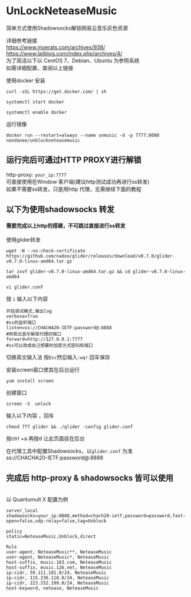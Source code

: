 # UnLockNeteaseMusic

简单方式使用Shadowsocks解锁网易云音乐灰色资源

详细参考链接<br>
https://www.moerats.com/archives/938/<br>
https://www.lajiblog.com/index.php/archives/4/
<br>
为了简洁以下以 CentOS 7、Debian、Ubuntu 为参照系统
<br>如需详细配置，查阅以上链接<br>

使用docker 安装
```
curl -sSL https://get.docker.com/ | sh

systemctl start docker

systemctl enable docker
```
运行镜像

```
docker run --restart=always --name unmusic -d -p 7777:8080 nondanee/unblockneteasemusic
```
## 运行完后可通过HTTP PROXY进行解锁
http-proxy: `your_ip:7777`
<br>可直接使用在Window 客户端(建议http测试成功再进行ss转发)
<br>如果不需要ss转发，只是用http 代理，无需继续下面的教程
<br>
## 以下为使用shadowsocks 转发
#### 需要完成以上http的搭建，不可跳过直接进行ss转发

使用glider转发
```
wget -N --no-check-certificate https://github.com/nadoo/glider/releases/download/v0.7.0/glider-v0.7.0-linux-amd64.tar.gz

tar zxvf glider-v0.7.0-linux-amd64.tar.gz && cd glider-v0.7.0-linux-amd64

vi glider.conf
```
按 `i` 输入以下内容
```
开启调试模式,输出log
verbose=True
#ss的监听端口
listen=ss://CHACHA20-IETF:password@:8888
#网易云音乐解锁代理的端口
forward=http://127.0.0.1:7777
#ss可以改成自己想要的加密方式密码和端口
```
切换英文输入法 按` Esc `然后输入`:wq!` 回车保存

安装screen窗口使其在后台运行
```
yum install screen 
```
创建窗口
```
screen -S  unlock 
```
输入以下内容 ，回车
```
chmod 777 glider && ./glider -config glider.conf
```
按ctrl +a  再按d 让此页面挂在后台

在代理工具中配置Shadowsocks，以`glider.conf` 为准
<br>ss://CHACHA20-IETF:password@:8888
 
## 完成后 http-proxy & shadowsocks 皆可以使用
<br>
以 Quantumult X 配置为例
<br>

```
server_local
shadowsocks=your_ip:8888,method=chach20-ietf,password=password,fast-open=false,udp-relay=false,tag=Unblock

policy
static=NeteaseMusic,Unblock,direct

Rule
user-agent, NeteaseMusic**, NeteaseMusic
user-agent, NeteaseMusic*, NeteaseMusic
host-suffix, music.163.com, NeteaseMusic
host-suffix, music.126.net, NeteaseMusic
ip-cidr, 59.111.181.0/24, NeteaseMusic
ip-cidr, 115.236.118.0/24, NeteaseMusic
ip-cidr, 223.252.199.0/24, NeteaseMusic
host-keyword, netease, NeteaseMusic
```
